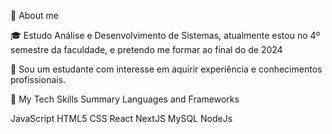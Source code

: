 👱  About me

🎓 Estudo Análise e Desenvolvimento de Sistemas, atualmente estou no 4º semestre da faculdade, e pretendo me formar ao final do de 2024

🌱 Sou um estudante com interesse em aquirir experiência e conhecimentos profissionais.

🚀  My Tech Skills Summary
Languages and Frameworks

JavaScript HTML5 CSS React NextJS MySQL NodeJs
